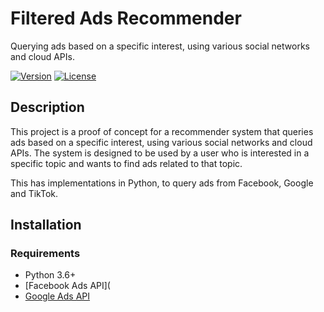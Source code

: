 # Filtered Ads Recommender
 Querying ads based on a specific interest, using various social networks and cloud APIs.

[![Version](https://img.shields.io/badge/version-0.1-brightgreen.svg)](https://pypi.org/project/ad-topic-recommender/)
[![License](https://img.shields.io/badge/license-CC%20BY--NC--SA%204.0-blue.svg)](https://creativecommons.org/licenses/by-nc-sa/4.0/)

## Description

This project is a proof of concept for a recommender system that queries ads based on a specific interest, 
using various social networks and cloud APIs. The system is designed to be used by a user who is interested 
in a specific topic and wants to find ads related to that topic. 

This has implementations in Python, to query ads from Facebook, Google and TikTok.

## Installation

### Requirements

- Python 3.6+
- [Facebook Ads API](
- [Google Ads API](https://developers.google.com/google-ads/api/docs/start)